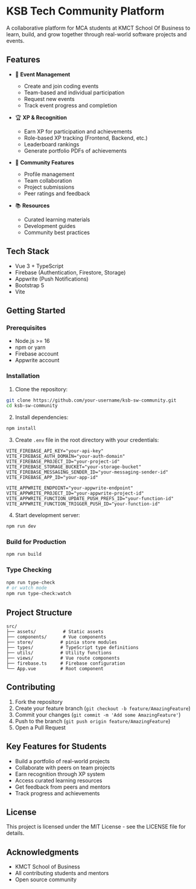 # KSB Tech Community Platform

A collaborative platform for MCA students at KMCT School Of Business to learn, build, and grow together through real-world software projects and events.

## Features

- 🎯 **Event Management**
  - Create and join coding events
  - Team-based and individual participation
  - Request new events
  - Track event progress and completion

- 🏆 **XP & Recognition**
  - Earn XP for participation and achievements
  - Role-based XP tracking (Frontend, Backend, etc.)
  - Leaderboard rankings
  - Generate portfolio PDFs of achievements

- 👥 **Community Features**
  - Profile management
  - Team collaboration
  - Project submissions
  - Peer ratings and feedback

- 📚 **Resources**
  - Curated learning materials
  - Development guides
  - Community best practices

## Tech Stack

- Vue 3 + TypeScript
- Firebase (Authentication, Firestore, Storage)
- Appwrite (Push Notifications)
- Bootstrap 5
- Vite

## Getting Started

### Prerequisites

- Node.js >= 16
- npm or yarn
- Firebase account
- Appwrite account

### Installation

1. Clone the repository:
```bash
git clone https://github.com/your-username/ksb-sw-community.git
cd ksb-sw-community
```

2. Install dependencies:
```bash
npm install
```

3. Create `.env` file in the root directory with your credentials:
```env
VITE_FIREBASE_API_KEY="your-api-key"
VITE_FIREBASE_AUTH_DOMAIN="your-auth-domain"
VITE_FIREBASE_PROJECT_ID="your-project-id"
VITE_FIREBASE_STORAGE_BUCKET="your-storage-bucket"
VITE_FIREBASE_MESSAGING_SENDER_ID="your-messaging-sender-id"
VITE_FIREBASE_APP_ID="your-app-id"

VITE_APPWRITE_ENDPOINT="your-appwrite-endpoint"
VITE_APPWRITE_PROJECT_ID="your-appwrite-project-id"
VITE_APPWRITE_FUNCTION_UPDATE_PUSH_PREFS_ID="your-function-id"
VITE_APPWRITE_FUNCTION_TRIGGER_PUSH_ID="your-function-id"
```

4. Start development server:
```bash
npm run dev
```

### Build for Production

```bash
npm run build
```

### Type Checking

```bash
npm run type-check
# or watch mode
npm run type-check:watch
```

## Project Structure

```
src/
├── assets/          # Static assets
├── components/      # Vue components
├── store/          # pinia store modules
├── types/          # TypeScript type definitions
├── utils/          # Utility functions
├── views/          # Vue route components
├── firebase.ts     # Firebase configuration
└── App.vue         # Root component
```

## Contributing

1. Fork the repository
2. Create your feature branch (`git checkout -b feature/AmazingFeature`)
3. Commit your changes (`git commit -m 'Add some AmazingFeature'`)
4. Push to the branch (`git push origin feature/AmazingFeature`)
5. Open a Pull Request

## Key Features for Students

- Build a portfolio of real-world projects
- Collaborate with peers on team projects
- Earn recognition through XP system
- Access curated learning resources
- Get feedback from peers and mentors
- Track progress and achievements

## License

This project is licensed under the MIT License - see the LICENSE file for details.

## Acknowledgments

- KMCT School of Business
- All contributing students and mentors
- Open source community
